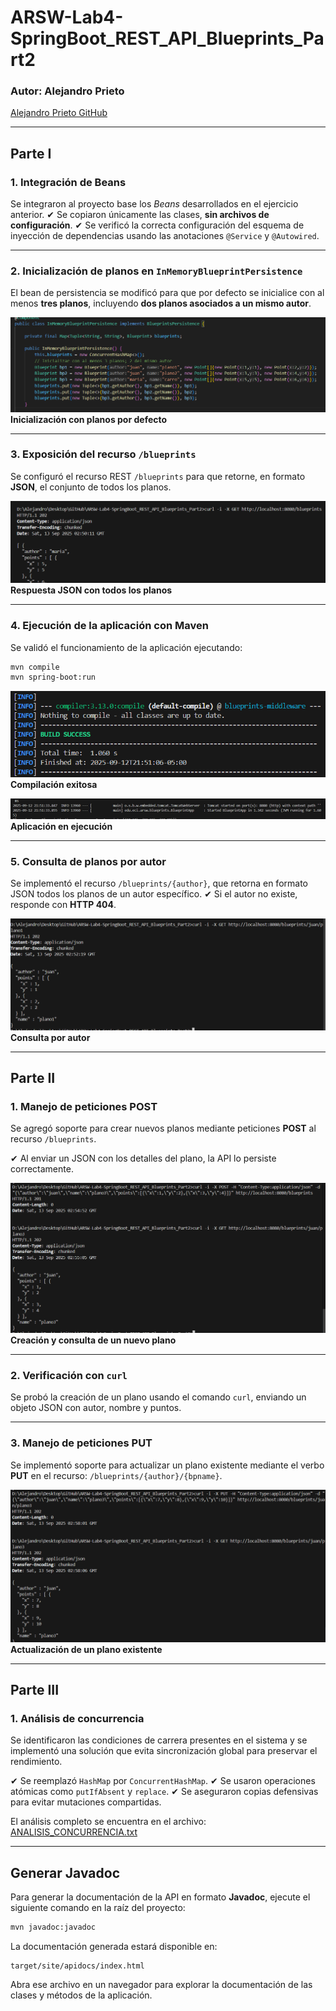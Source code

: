 # ARSW-Lab4-SpringBoot\_REST\_API\_Blueprints\_Part2

### Autor: **Alejandro Prieto**
[Alejandro Prieto GitHub](https://github.com/AlejandroPrieto82)

---

## Parte I

### 1. Integración de Beans

Se integraron al proyecto base los *Beans* desarrollados en el ejercicio anterior.
✔ Se copiaron únicamente las clases, **sin archivos de configuración**.
✔ Se verificó la correcta configuración del esquema de inyección de dependencias usando las anotaciones `@Service` y `@Autowired`.

---

### 2. Inicialización de planos en `InMemoryBlueprintPersistence`

El bean de persistencia se modificó para que por defecto se inicialice con al menos **tres planos**, incluyendo **dos planos asociados a un mismo autor**.

![Integracion 3 planos](/img/image-0.png)
**Inicialización con planos por defecto**

---

### 3. Exposición del recurso `/blueprints`

Se configuró el recurso REST `/blueprints` para que retorne, en formato **JSON**, el conjunto de todos los planos.

![Resultado JSON petición GET](/img/image-1.png)
**Respuesta JSON con todos los planos**

---

### 4. Ejecución de la aplicación con Maven

Se validó el funcionamiento de la aplicación ejecutando:

```bash
mvn compile
mvn spring-boot:run
```

![Resultado mvn compile](/img/image-2.png)
**Compilación exitosa**

![Resultado mvn spring-boot](/img/image-3.png)
**Aplicación en ejecución**

---

### 5. Consulta de planos por autor

Se implementó el recurso `/blueprints/{author}`, que retorna en formato JSON todos los planos de un autor específico.
✔ Si el autor no existe, responde con **HTTP 404**.

![Resultado llamar al recurso por autor](/img/image-4.png)
**Consulta por autor**

---

## Parte II

### 1. Manejo de peticiones POST

Se agregó soporte para crear nuevos planos mediante peticiones **POST** al recurso `/blueprints`.

✔ Al enviar un JSON con los detalles del plano, la API lo persiste correctamente.

![Resultado de crear y consultar plano con POST](/img/image-5.png)
**Creación y consulta de un nuevo plano**

---

### 2. Verificación con `curl`

Se probó la creación de un plano usando el comando `curl`, enviando un objeto JSON con autor, nombre y puntos.

---

### 3. Manejo de peticiones PUT

Se implementó soporte para actualizar un plano existente mediante el verbo **PUT** en el recurso:
`/blueprints/{author}/{bpname}`.

![Actualizar plano](/img/image-6.png)
**Actualización de un plano existente**

---

## Parte III

### 1. Análisis de concurrencia

Se identificaron las condiciones de carrera presentes en el sistema y se implementó una solución que evita sincronización global para preservar el rendimiento.

✔ Se reemplazó `HashMap` por `ConcurrentHashMap`.
✔ Se usaron operaciones atómicas como `putIfAbsent` y `replace`.
✔ Se aseguraron copias defensivas para evitar mutaciones compartidas.

El análisis completo se encuentra en el archivo:
[ANALISIS\_CONCURRENCIA.txt](/ANALISIS_CONCURRENCIA.txt)

---

## Generar Javadoc

Para generar la documentación de la API en formato **Javadoc**, ejecute el siguiente comando en la raíz del proyecto:

```cmd
mvn javadoc:javadoc
```

La documentación generada estará disponible en:

```
target/site/apidocs/index.html
```

Abra ese archivo en un navegador para explorar la documentación de las clases y métodos de la aplicación.  